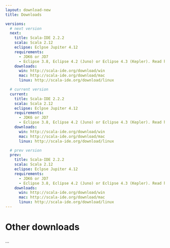 ```yaml
---
layout: download-new
title: Downloads

versions:
  # next version
  next:
    title: Scala-IDE 2.2.2
    scala: Scala 2.12
    eclipse: Eclpse Jupiter 4.12
    requirements:
      - JDK6 or JD7
      - Eclipse 3.8, Eclipse 4.2 (Juno) or Eclipse 4.3 (Kepler). Read here if you have questions about the supported Eclipse packages.
    downloads:
      win: http://scala-ide.org/download/win
      mac: http://scala-ide.org/download/mac
      linux: http://scala-ide.org/download/linux

  # current version
  current:
    title: Scala-IDE 2.2.2
    scala: Scala 2.12
    eclipse: Eclpse Jupiter 4.12
    requirements:
      - JDK6 or JD7
      - Eclipse 3.8, Eclipse 4.2 (Juno) or Eclipse 4.3 (Kepler). Read here if you have questions about the supported Eclipse packages.
    downloads:
      win: http://scala-ide.org/download/win
      mac: http://scala-ide.org/download/mac
      linux: http://scala-ide.org/download/linux

  # prev version
  prev:
    title: Scala-IDE 2.2.2
    scala: Scala 2.12
    eclipse: Eclpse Jupiter 4.12
    requirements:
      - JDK6 or JD7
      - Eclipse 3.8, Eclipse 4.2 (Juno) or Eclipse 4.3 (Kepler). Read here if you have questions about the supported Eclipse packages.
    downloads:
      win: http://scala-ide.org/download/win
      mac: http://scala-ide.org/download/mac
      linux: http://scala-ide.org/download/linux
---
```



# Other downloads

...